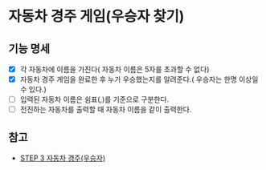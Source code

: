 # 자동차 경주 게임(우승자 찾기)
## 기능 명세
- [x] 각 자동차에 이름을 가진다( 자동차 이름은 5자를 초과할 수 없다)
- [x] 자동차 경주 게임을 완료한 후 누가 우승했는지를 알려준다.( 우승자는 한명 이상일 수 있다.)
- [ ] 입력된 자동차 이름은 쉼표(,)를 기준으로 구분한다.
- [ ] 전진하는 자동차를 출력할 때 자동차 이름을 같이 출력한다.

## 참고
* [STEP 3 자동차 경주(우승자) ](https://edu.nextstep.camp/s/wLaV8qhA/ls/a2HkgZym)
